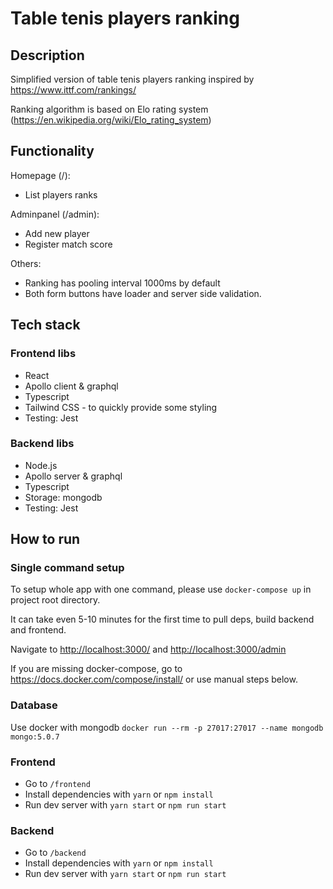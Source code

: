 # Table tenis players ranking

## Description

Simplified version of table tenis players ranking inspired by <https://www.ittf.com/rankings/>

Ranking algorithm is based on Elo rating system (<https://en.wikipedia.org/wiki/Elo_rating_system>)

## Functionality

Homepage (/):

- List players ranks

Adminpanel (/admin):

- Add new player
- Register match score

Others:

- Ranking has pooling interval 1000ms by default
- Both form buttons have loader and server side validation.

## Tech stack

### Frontend libs

- React
- Apollo client & graphql
- Typescript
- Tailwind CSS - to quickly provide some styling
- Testing: Jest

### Backend libs

- Node.js
- Apollo server & graphql
- Typescript
- Storage: mongodb
- Testing: Jest

## How to run

### Single command setup

To setup whole app with one command, please use `docker-compose up` in project root directory.

It can take even 5-10 minutes for the first time to pull deps, build backend and frontend.

Navigate to <http://localhost:3000/> and <http://localhost:3000/admin>

If you are missing docker-compose, go to <https://docs.docker.com/compose/install/> or use manual steps below.

### Database

Use docker with mongodb `docker run --rm -p 27017:27017 --name mongodb mongo:5.0.7`

### Frontend

- Go to `/frontend`
- Install dependencies with `yarn` or `npm install`
- Run dev server with `yarn start` or `npm run start`

### Backend

- Go to `/backend`
- Install dependencies with `yarn` or `npm install`
- Run dev server with `yarn start` or `npm run start`
